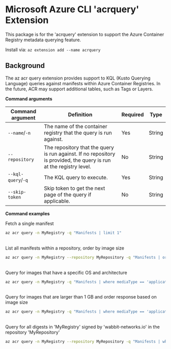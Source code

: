 Microsoft Azure CLI 'acrquery' Extension
==========================================

This package is for the 'acrquery' extension to support the Azure Container Registry metadata querying feature.

Install via: 
`az extension add --name acrquery`

## Background
The az acr query extension provides support to KQL (Kusto Querying Language) queries against manifests within Azure Container Registries. In the future, ACR may support additional tables, such as Tags or Layers.

**Command arguments**

| Command argument | Definition | Required | Type |
|--|--|--|--|
| `--name`/`-n` | The name of the container registry that the query is run against. | Yes | String |
| `--repository` | The repository that the query is run against. If no repository is provided, the query is run at the registry level.  | No | String |
| `--kql-query`/`-q` | The KQL query to execute. | Yes | String |
| `--skip-token` | Skip token to get the next page of the query if applicable. | No | String |


**Command examples**

Fetch a single manifest
```bash
az acr query -n MyRegistry -q "Manifests | limit 1"
```
\
List all manifests within a repository, order by image size
```bash
az acr query -n MyRegistry --repository MyRepository -q "Manifests | order by imageSize desc"
```
\
Query for images that have a specific OS and architecture
```bash
az acr query -n MyRegistry -q "Manifests | where mediaType == 'application/vnd.docker.distribution.manifest.v2+json' and os == 'linux' and architecture == 'amd64'"
```
\
Query for images that are larger than 1 GB and order response based on image size

```bash
az acr query -n MyRegistry -q "Manifests | where mediaType == 'application/vnd.docker.distribution.manifest.v2+json' | where imageSize > 1000000000 | project imageSize, digest, repository | order by imageSize desc"
```
\
Query for all digests in 'MyRegistry' signed by 'wabbit-networks.io' in the repository 'MyRepository'

```bash
az acr query -n MyRegistry --repository MyRepository -q "Manifests | where annotations['org.cncf.notary.signature.subject'] == 'wabbit-networks.io' | project createdAt, digest, subject, repository"
```